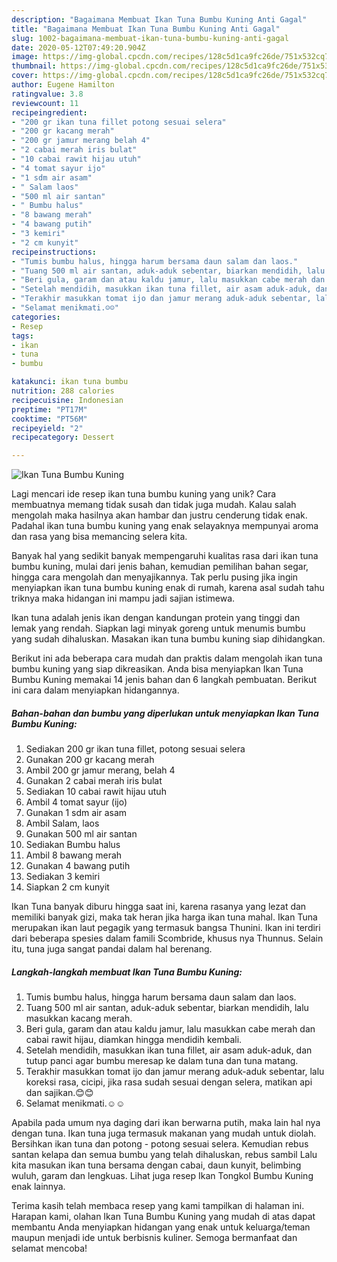 ```yaml
---
description: "Bagaimana Membuat Ikan Tuna Bumbu Kuning Anti Gagal"
title: "Bagaimana Membuat Ikan Tuna Bumbu Kuning Anti Gagal"
slug: 1002-bagaimana-membuat-ikan-tuna-bumbu-kuning-anti-gagal
date: 2020-05-12T07:49:20.904Z
image: https://img-global.cpcdn.com/recipes/128c5d1ca9fc26de/751x532cq70/ikan-tuna-bumbu-kuning-foto-resep-utama.jpg
thumbnail: https://img-global.cpcdn.com/recipes/128c5d1ca9fc26de/751x532cq70/ikan-tuna-bumbu-kuning-foto-resep-utama.jpg
cover: https://img-global.cpcdn.com/recipes/128c5d1ca9fc26de/751x532cq70/ikan-tuna-bumbu-kuning-foto-resep-utama.jpg
author: Eugene Hamilton
ratingvalue: 3.8
reviewcount: 11
recipeingredient:
- "200 gr ikan tuna fillet potong sesuai selera"
- "200 gr kacang merah"
- "200 gr jamur merang belah 4"
- "2 cabai merah iris bulat"
- "10 cabai rawit hijau utuh"
- "4 tomat sayur ijo"
- "1 sdm air asam"
- " Salam laos"
- "500 ml air santan"
- " Bumbu halus"
- "8 bawang merah"
- "4 bawang putih"
- "3 kemiri"
- "2 cm kunyit"
recipeinstructions:
- "Tumis bumbu halus, hingga harum bersama daun salam dan laos."
- "Tuang 500 ml air santan, aduk-aduk sebentar, biarkan mendidih, lalu masukkan kacang merah."
- "Beri gula, garam dan atau kaldu jamur, lalu masukkan cabe merah dan cabai rawit hijau, diamkan hingga mendidih kembali."
- "Setelah mendidih, masukkan ikan tuna fillet, air asam aduk-aduk, dan tutup panci agar bumbu meresap ke dalam tuna dan tuna matang."
- "Terakhir masukkan tomat ijo dan jamur merang aduk-aduk sebentar, lalu koreksi rasa, cicipi, jika rasa sudah sesuai dengan selera, matikan api dan sajikan.😊😊"
- "Selamat menikmati.☺☺"
categories:
- Resep
tags:
- ikan
- tuna
- bumbu

katakunci: ikan tuna bumbu 
nutrition: 288 calories
recipecuisine: Indonesian
preptime: "PT17M"
cooktime: "PT56M"
recipeyield: "2"
recipecategory: Dessert

---
```



![Ikan Tuna Bumbu Kuning](https://img-global.cpcdn.com/recipes/128c5d1ca9fc26de/751x532cq70/ikan-tuna-bumbu-kuning-foto-resep-utama.jpg)

Lagi mencari ide resep ikan tuna bumbu kuning yang unik? Cara membuatnya memang tidak susah dan tidak juga mudah. Kalau salah mengolah maka hasilnya akan hambar dan justru cenderung tidak enak. Padahal ikan tuna bumbu kuning yang enak selayaknya mempunyai aroma dan rasa yang bisa memancing selera kita.

Banyak hal yang sedikit banyak mempengaruhi kualitas rasa dari ikan tuna bumbu kuning, mulai dari jenis bahan, kemudian pemilihan bahan segar, hingga cara mengolah dan menyajikannya. Tak perlu pusing jika ingin menyiapkan ikan tuna bumbu kuning enak di rumah, karena asal sudah tahu triknya maka hidangan ini mampu jadi sajian istimewa.

Ikan tuna adalah jenis ikan dengan kandungan protein yang tinggi dan lemak yang rendah. Siapkan lagi minyak goreng untuk menumis bumbu yang sudah dihaluskan. Masakan ikan tuna bumbu kuning siap dihidangkan.


Berikut ini ada beberapa cara mudah dan praktis dalam mengolah ikan tuna bumbu kuning yang siap dikreasikan. Anda bisa menyiapkan Ikan Tuna Bumbu Kuning memakai 14 jenis bahan dan 6 langkah pembuatan. Berikut ini cara dalam menyiapkan hidangannya.

<!--inarticleads1-->

##### Bahan-bahan dan bumbu yang diperlukan untuk menyiapkan Ikan Tuna Bumbu Kuning:

1. Sediakan 200 gr ikan tuna fillet, potong sesuai selera
1. Gunakan 200 gr kacang merah
1. Ambil 200 gr jamur merang, belah 4
1. Gunakan 2 cabai merah iris bulat
1. Sediakan 10 cabai rawit hijau utuh
1. Ambil 4 tomat sayur (ijo)
1. Gunakan 1 sdm air asam
1. Ambil  Salam, laos
1. Gunakan 500 ml air santan
1. Sediakan  Bumbu halus
1. Ambil 8 bawang merah
1. Gunakan 4 bawang putih
1. Sediakan 3 kemiri
1. Siapkan 2 cm kunyit


Ikan Tuna banyak diburu hingga saat ini, karena rasanya yang lezat dan memiliki banyak gizi, maka tak heran jika harga ikan tuna mahal. Ikan Tuna merupakan ikan laut pegagik yang termasuk bangsa Thunini. Ikan ini terdiri dari beberapa spesies dalam famili Scombride, khusus nya Thunnus. Selain itu, tuna juga sangat pandai dalam hal berenang. 

<!--inarticleads2-->

##### Langkah-langkah membuat Ikan Tuna Bumbu Kuning:

1. Tumis bumbu halus, hingga harum bersama daun salam dan laos.
1. Tuang 500 ml air santan, aduk-aduk sebentar, biarkan mendidih, lalu masukkan kacang merah.
1. Beri gula, garam dan atau kaldu jamur, lalu masukkan cabe merah dan cabai rawit hijau, diamkan hingga mendidih kembali.
1. Setelah mendidih, masukkan ikan tuna fillet, air asam aduk-aduk, dan tutup panci agar bumbu meresap ke dalam tuna dan tuna matang.
1. Terakhir masukkan tomat ijo dan jamur merang aduk-aduk sebentar, lalu koreksi rasa, cicipi, jika rasa sudah sesuai dengan selera, matikan api dan sajikan.😊😊
1. Selamat menikmati.☺☺


Apabila pada umum nya daging dari ikan berwarna putih, maka lain hal nya dengan tuna. Ikan tuna juga termasuk makanan yang mudah untuk diolah. Bersihkan ikan tuna dan potong - potong sesuai selera. Kemudian rebus santan kelapa dan semua bumbu yang telah dihaluskan, rebus sambil Lalu kita masukan ikan tuna bersama dengan cabai, daun kunyit, belimbing wuluh, garam dan lengkuas. Lihat juga resep Ikan Tongkol Bumbu Kuning enak lainnya. 

Terima kasih telah membaca resep yang kami tampilkan di halaman ini. Harapan kami, olahan Ikan Tuna Bumbu Kuning yang mudah di atas dapat membantu Anda menyiapkan hidangan yang enak untuk keluarga/teman maupun menjadi ide untuk berbisnis kuliner. Semoga bermanfaat dan selamat mencoba!
